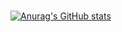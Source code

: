 # 

[![Anurag's GitHub stats](https://github-readme-stats.vercel.app/api?username=VigneriDavide)](https://github.com/anuraghazra/github-readme-stats)
